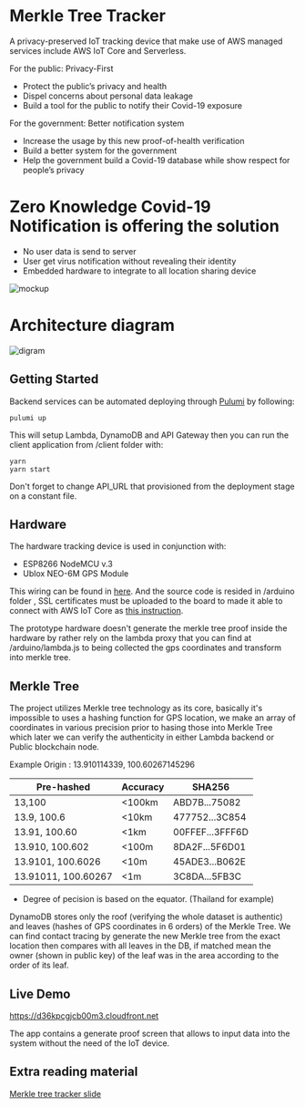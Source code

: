 # Merkle Tree Tracker

A privacy-preserved IoT tracking device that make use of AWS managed services include AWS IoT Core and Serverless.

For the public: Privacy-First
- Protect the public’s privacy and health
- Dispel concerns about personal data leakage
- Build a tool for the public to notify their Covid-19 exposure

For the government: Better notification system
- Increase the usage by this new proof-of-health verification
- Build a better system for the government
- Help the government build a Covid-19 database while show respect for people’s privacy

# Zero Knowledge Covid-19 Notification is offering the solution
- No user data is send to server
- User get virus notification without revealing their identity
- Embedded hardware to integrate to all location sharing device

![mockup][mockup]

[mockup]: https://i.imgur.com/lBwS0Qt.png "mockup"


# Architecture diagram

![digram][diagram]

[diagram]: https://d36kpcgjcb00m3.cloudfront.net/images/tracker-1.png "Diagram"

## Getting Started

Backend services can be automated deploying through [Pulumi](https://www.pulumi.com/) by following:

```
pulumi up
```

This will setup Lambda, DynamoDB and API Gateway then you can run the client application from /client folder with:

```
yarn
yarn start
```
Don't forget to change API_URL that provisioned from the deployment stage on a constant file.


## Hardware

The hardware tracking device is used in conjunction with:

* ESP8266 NodeMCU v.3
* Ublox NEO-6M GPS Module

This wiring can be found in [here](https://iotdesignpro.com/projects/nodemcu-esp8266-gps-module-interfacing-to-display-latitude-and-longitude). And the source code is resided in /arduino folder , SSL certificates must be uploaded to the board to made it able to connect with AWS IoT Core as [this instruction](https://electronicsinnovation.com/how-to-connect-nodemcu-esp8266-with-aws-iot-core-using-arduino-ide-mqtt/).

The prototype hardware doesn't generate the merkle tree proof inside the hardware by rather rely on the lambda proxy that you can find at /arduino/lambda.js to being collected the gps coordinates and transform into merkle tree.

## Merkle Tree

The project utilizes Merkle tree technology as its core, basically it's impossible to uses a hashing function for GPS location, we make an array of coordinates in various precision prior to hasing those into Merkle Tree which later we can verify the authenticity in either Lambda backend or Public blockchain node. 

Example Origin : 13.910114339, 100.60267145296

|Pre-hashed   |Accuracy   |SHA256   |
|---|---|---|
|13,100   | <100km  | ABD7B...75082  |
|13.9, 100.6   | <10km  | 477752...3C854   |
|13.91, 100.60   | <1km  | 00FFEF...3FFF6D |
|13.910, 100.602   | <100m  | 8DA2F...5F6D01 |
|13.9101, 100.6026   | <10m  | 45ADE3...B062E |
|13.91011, 100.60267   | <1m  | 3C8DA...5FB3C |

* Degree of pecision is based on the equator. (Thailand for example)

DynamoDB stores only the roof (verifying the whole dataset is authentic) and leaves (hashes of GPS coordinates in 6 orders) of the Merkle Tree.  We can find contact tracing by generate the new Merkle tree from the exact location then compares with all leaves in the DB, if matched mean the owner (shown in public key) of the leaf was in the area according to the order of its leaf.


## Live Demo

https://d36kpcgjcb00m3.cloudfront.net

The app contains a generate proof screen that allows to input data into the system without the need of the IoT device.

## Extra reading material
[Merkle tree tracker slide](https://www.slideshare.net/NAPATCHARUPHANT/merkle-tree-tracker "Merkle tree tracker")
